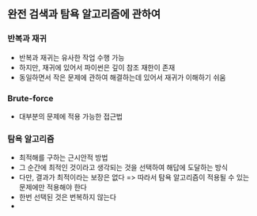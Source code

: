 ## 완전 검색과 탐욕 알고리즘에 관하여
### 반복과 재귀
- 반복과 재귀는 유사한 작업 수행 가능
- 하지만, 재귀에 있어서 파이썬은 깊이 참조 재한이 존재
- 동일하면서 작은 문제에 관하여 해결하는데 있어서 재귀가 이해하기 쉬움
### Brute-force
- 대부분의 문제에 적용 가능한 접근법
### 탐욕 알고리즘
- 최적해를 구하는 근시안적 방법
- 그 순간에 최적인 것이라고 생각되는 것을 선택하여 해답에 도달하는 방식
- 다만, 결과가 최적이라는 보장은 없다 => 따라서 탐욕 알고리즘이 적용될 수 있는 문제에만 적용해야 한다
- 한번 선택된 것은 번복하지 않는다
- 